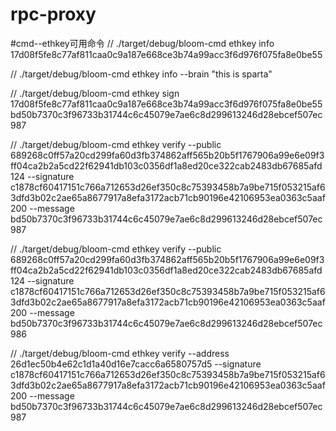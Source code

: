 # rpc-proxy



#cmd--ethkey可用命令
//  ./target/debug/bloom-cmd ethkey info 17d08f5fe8c77af811caa0c9a187e668ce3b74a99acc3f6d976f075fa8e0be55

//  ./target/debug/bloom-cmd ethkey info --brain "this is sparta"

//  ./target/debug/bloom-cmd ethkey sign 17d08f5fe8c77af811caa0c9a187e668ce3b74a99acc3f6d976f075fa8e0be55 bd50b7370c3f96733b31744c6c45079e7ae6c8d299613246d28ebcef507ec987

//  ./target/debug/bloom-cmd ethkey verify --public 689268c0ff57a20cd299fa60d3fb374862aff565b20b5f1767906a99e6e09f3ff04ca2b2a5cd22f62941db103c0356df1a8ed20ce322cab2483db67685afd124 --signature c1878cf60417151c766a712653d26ef350c8c75393458b7a9be715f053215af63dfd3b02c2ae65a8677917a8efa3172acb71cb90196e42106953ea0363c5aaf200 --message bd50b7370c3f96733b31744c6c45079e7ae6c8d299613246d28ebcef507ec987

//  ./target/debug/bloom-cmd ethkey verify --public 689268c0ff57a20cd299fa60d3fb374862aff565b20b5f1767906a99e6e09f3ff04ca2b2a5cd22f62941db103c0356df1a8ed20ce322cab2483db67685afd124 --signature c1878cf60417151c766a712653d26ef350c8c75393458b7a9be715f053215af63dfd3b02c2ae65a8677917a8efa3172acb71cb90196e42106953ea0363c5aaf200 --message bd50b7370c3f96733b31744c6c45079e7ae6c8d299613246d28ebcef507ec986

//  ./target/debug/bloom-cmd ethkey verify --address 26d1ec50b4e62c1d1a40d16e7cacc6a6580757d5 --signature c1878cf60417151c766a712653d26ef350c8c75393458b7a9be715f053215af63dfd3b02c2ae65a8677917a8efa3172acb71cb90196e42106953ea0363c5aaf200 --message bd50b7370c3f96733b31744c6c45079e7ae6c8d299613246d28ebcef507ec987
